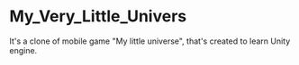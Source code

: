 # My_Very_Little_Univers
It's a clone of mobile game "My little universe", that's created to learn Unity engine.
